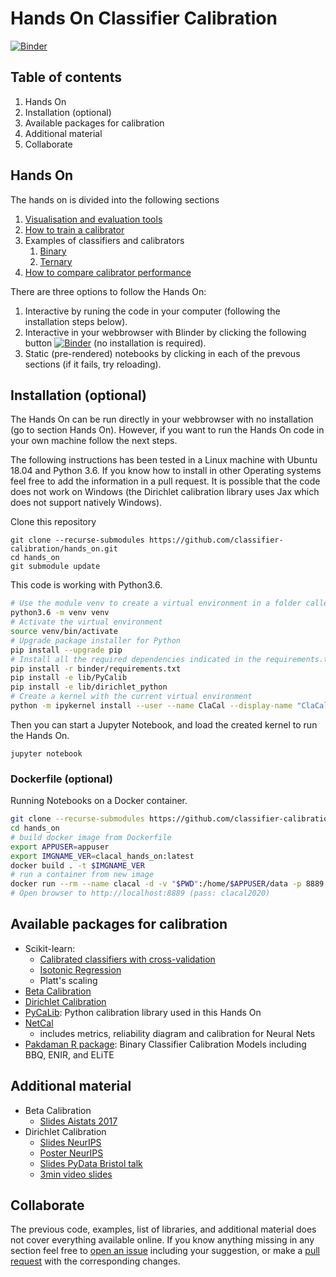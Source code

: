 # Hands On Classifier Calibration

[![Binder](https://mybinder.org/badge_logo.svg)](https://mybinder.org/v2/gh/classifier-calibration/hands_on/master)

## Table of contents

1. Hands On
2. Installation (optional)
3. Available packages for calibration
4. Additional material
5. Collaborate

## Hands On

The hands on is divided into the following sections

1. [Visualisation and evaluation tools](https://github.com/classifier-calibration/hands_on/blob/master/notebooks/1_visualisation_tools.ipynb)
2. [How to train a calibrator](https://github.com/classifier-calibration/hands_on/blob/master/notebooks/2_training_a_calibrator.ipynb)
3. Examples of classifiers and calibrators
    1. [Binary](https://github.com/classifier-calibration/hands_on/blob/master/notebooks/3_binary_examples.ipynb)
    2. [Ternary](https://github.com/classifier-calibration/hands_on/blob/master/notebooks/3_ternary_examples.ipynb)
4. [How to compare calibrator performance](https://github.com/classifier-calibration/hands_on/blob/master/notebooks/4_pipeline_train_evaluate.ipynb)
        
There are three options to follow the Hands On:

1. Interactive by runing the code in your computer (following the installation steps below).
2. Interactive in your webbrowser with Blinder by clicking the following button [![Binder](https://mybinder.org/badge_logo.svg)](https://mybinder.org/v2/gh/classifier-calibration/hands_on/master) (no installation is required).
3. Static (pre-rendered) notebooks by clicking in each of the prevous sections (if it fails, try reloading).

## Installation (optional)

The Hands On can be run directly in your webbrowser with no installation (go to section Hands On). However, if you want to run the Hands On code in your own machine follow the next steps.

The following instructions has been tested in a Linux machine with Ubuntu 18.04 and Python 3.6. If you know how to install in other Operating systems feel free to add the information in a pull request. It is possible that the code does not work on Windows (the Dirichlet calibration library uses Jax which does not support natively Windows).

Clone this repository

```
git clone --recurse-submodules https://github.com/classifier-calibration/hands_on.git
cd hands_on
git submodule update
```

This code is working with Python3.6. 

```bash
# Use the module venv to create a virtual environment in a folder called venv
python3.6 -m venv venv
# Activate the virtual environment
source venv/bin/activate
# Upgrade package installer for Python
pip install --upgrade pip
# Install all the required dependencies indicated in the requirements.txt file
pip install -r binder/requirements.txt
pip install -e lib/PyCalib
pip install -e lib/dirichlet_python
# Create a kernel with the current virtual environment
python -m ipykernel install --user --name ClaCal --display-name "ClaCal handson"
```

Then you can start a Jupyter Notebook, and load the created kernel to run the
Hands On.

```
jupyter notebook
```

### Dockerfile (optional)
Running Notebooks on a Docker container.
```bash
git clone --recurse-submodules https://github.com/classifier-calibration/hands_on.git
cd hands_on
# build docker image from Dockerfile
export APPUSER=appuser
export IMGNAME_VER=clacal_hands_on:latest
docker build . -t $IMGNAME_VER
# run a container from new image
docker run --rm --name clacal -d -v "$PWD":/home/$APPUSER/data -p 8889:8889 $IMGNAME_VER
# Open browser to http://localhost:8889 (pass: clacal2020)
``` 

## Available packages for calibration

- Scikit-learn:
    - [Calibrated classifiers with cross-validation](https://scikit-learn.org/stable/modules/generated/sklearn.calibration.CalibratedClassifierCV.html)
    - [Isotonic Regression](https://scikit-learn.org/stable/modules/generated/sklearn.isotonic.IsotonicRegression.html#sklearn.isotonic.IsotonicRegression)
    - Platt's scaling
- [Beta Calibration](https://pypi.org/project/betacal/)
- [Dirichlet Calibration](https://pypi.org/project/dirichletcal/)
- [PyCaLib](https://github.com/perellonieto/PyCalib): Python calibration library used in this Hands On
- [NetCal](https://pypi.org/project/netcal/)
    - includes metrics, reliability diagram and calibration for Neural Nets
- [Pakdaman R package](https://github.com/pakdaman/calibration): Binary Classifier Calibration Models including BBQ, ENIR, and ELiTE


## Additional material

- Beta Calibration
    - [Slides Aistats 2017](https://github.com/betacal/aistats2017/blob/master/aistats2017_beta_calibration_slides.pdf)
- Dirichlet Calibration
    - [Slides NeurIPS](https://dirichletcal.github.io/documents/neurips2019/slides.pdf)
    - [Poster NeurIPS](https://dirichletcal.github.io/documents/neurips2019/poster.pdf)
    - [Slides PyData Bristol talk](https://docs.google.com/presentation/d/1RMzzNyQUz6BLQYCqD6RZT3ju__5fG4MbgNNmDkmRYDQ/edit#slide=id.g6b70f9ecd5_0_17)
    - [3min video slides](https://docs.google.com/presentation/d/1iQ-4hScB4WuonkSpKsXpRSvzTGLgT2LwFYvAeXHmI_o/edit#slide=id.g65639b587c_0_113)

## Collaborate

The previous code, examples, list of libraries, and additional material does not cover everything available online. If you know anything missing in any section feel free to [open an issue](https://github.com/classifier-calibration/hands_on/issues?q=is%3Aissue+is%3Aopen+sort%3Aupdated-desc) including your suggestion, or make a [pull request](https://github.com/classifier-calibration/hands_on/pulls?q=is%3Apr+is%3Aopen+sort%3Aupdated-desc) with the corresponding changes.
